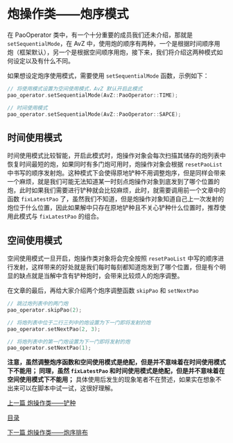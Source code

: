 <!--
 * @Coding: utf-8
 * @Author: vector-wlc
 * @Date: 2021-09-25 18:39:42
 * @Description: 
-->
# 炮操作类——炮序模式

在 PaoOperator 类中，有一个十分重要的成员我们还未介绍，那就是 `setSequentialMode`，在 AvZ 中，使用炮的顺序有两种，一个是根据时间顺序用炮（框架默认），另一个是根据空间顺序用炮，接下来，我们将介绍这两种模式如何设定以及有什么不同。

如果想设定炮序使用模式，需要使用 `setSequentialMode` 函数，示例如下：
```C++
// 将使用模式设置为空间使用模式，AvZ 默认开启此模式
pao_operator.setSequentialMode(AvZ::PaoOperator::TIME);

// 时间使用模式
pao_operator.setSequentialMode(AvZ::PaoOperator::SAPCE);
```


## 时间使用模式
时间使用模式比较智能，开启此模式时，炮操作对象会每次扫描其储存的炮列表中恢复时间最短的炮，如果同时有多门炮可用时，炮操作对象会根据 `resetPaoList` 中书写的顺序发射炮。这种模式下会使得原地铲种不用调整炮序，但是同样会带来一个麻烦，就是我们可能无法知道某一时刻点炮操作对象到底发到了哪个位置的炮，此时如果我们需要进行铲种就会比较麻烦，此时，就需要调用前一个文章中的函数 `fixLatestPao` 了，虽然我们不知道，但是炮操作对象知道自己上一次发射的炮位于什么位置，因此如果解中只存在原地铲种且不关心铲种什么位置时，推荐使用此模式与 `fixLatestPao` 的组合。

## 空间使用模式
空间使用模式一旦开启，炮操作类对象将会完全按照 `resetPaoList` 中写的顺序进行发射，这样带来的好处就是我们每时每刻都知道炮发到了哪个位置，但是有个明显的缺点就是当解中含有铲种炮时，会带来比较烦人的炮序调整。

在文章的最后，再给大家介绍两个炮序调整函数 `skipPao` 和 `setNextPao`
```C++
// 跳过炮列表中的两门炮
pao_operator.skipPao(2);

// 将炮列表中位于二行三列中的炮设置为下一门即将发射的炮
pao_operator.setNextPao(2, 3);

// 将炮列表中的第一门炮设置为下一门即将发射的炮
pao_operator.setNextPao(1);
```

**注意，虽然调整炮序函数和空间使用模式是绝配，但是并不意味着在时间使用模式下不能用；
同理，虽然 `fixLatestPao` 和时间使用模式是绝配，但是并不意味着在空间使用模式下不能用；**
具体使用后发生的现象笔者不在赘述，如果实在想象不出来可以在脚本中试一试，这很好理解。

[上一篇 炮操作类——铲种](./pao_operator_3.md)

[目录](../catalogue.md)

[下一篇 炮操作类——炮序排布](./pao_operator_5.md)